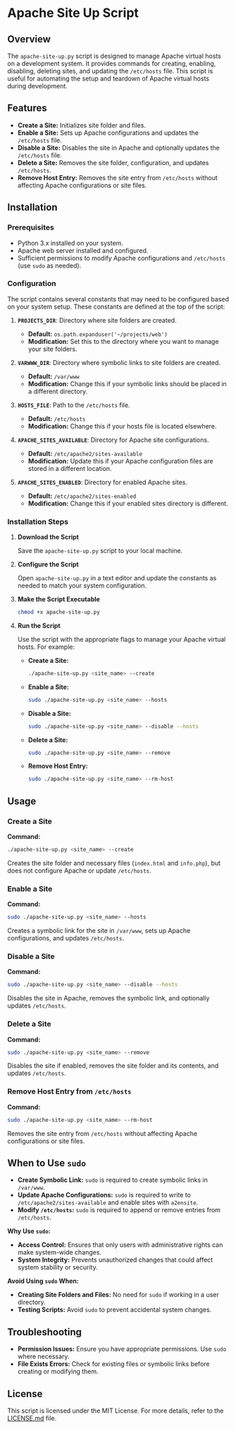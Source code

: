 # Apache Site Up Script

## Overview

The `apache-site-up.py` script is designed to manage Apache virtual hosts on a development system. It provides commands for creating, enabling, disabling, deleting sites, and updating the `/etc/hosts` file. This script is useful for automating the setup and teardown of Apache virtual hosts during development.

## Features

- **Create a Site:** Initializes site folder and files.
- **Enable a Site:** Sets up Apache configurations and updates the `/etc/hosts` file.
- **Disable a Site:** Disables the site in Apache and optionally updates the `/etc/hosts` file.
- **Delete a Site:** Removes the site folder, configuration, and updates `/etc/hosts`.
- **Remove Host Entry:** Removes the site entry from `/etc/hosts` without affecting Apache configurations or site files.

## Installation

### Prerequisites

- Python 3.x installed on your system.
- Apache web server installed and configured.
- Sufficient permissions to modify Apache configurations and `/etc/hosts` (use `sudo` as needed).

### Configuration

The script contains several constants that may need to be configured based on your system setup. These constants are defined at the top of the script:

1. **`PROJECTS_DIR`**: Directory where site folders are created.
   - **Default:** `os.path.expanduser('~/projects/web')`
   - **Modification:** Set this to the directory where you want to manage your site folders.

2. **`VARWWW_DIR`**: Directory where symbolic links to site folders are created.
   - **Default:** `/var/www`
   - **Modification:** Change this if your symbolic links should be placed in a different directory.

3. **`HOSTS_FILE`**: Path to the `/etc/hosts` file.
   - **Default:** `/etc/hosts`
   - **Modification:** Change this if your hosts file is located elsewhere.

4. **`APACHE_SITES_AVAILABLE`**: Directory for Apache site configurations.
   - **Default:** `/etc/apache2/sites-available`
   - **Modification:** Update this if your Apache configuration files are stored in a different location.

5. **`APACHE_SITES_ENABLED`**: Directory for enabled Apache sites.
   - **Default:** `/etc/apache2/sites-enabled`
   - **Modification:** Change this if your enabled sites directory is different.

### Installation Steps

1. **Download the Script**

   Save the `apache-site-up.py` script to your local machine.

2. **Configure the Script**

   Open `apache-site-up.py` in a text editor and update the constants as needed to match your system configuration.

3. **Make the Script Executable**

   ```bash
   chmod +x apache-site-up.py
   ```

4. **Run the Script**

   Use the script with the appropriate flags to manage your Apache virtual hosts. For example:

   - **Create a Site:**

     ```bash
     ./apache-site-up.py <site_name> --create
     ```

   - **Enable a Site:**

     ```bash
     sudo ./apache-site-up.py <site_name> --hosts
     ```

   - **Disable a Site:**

     ```bash
     sudo ./apache-site-up.py <site_name> --disable --hosts
     ```

   - **Delete a Site:**

     ```bash
     sudo ./apache-site-up.py <site_name> --remove
     ```

   - **Remove Host Entry:**

     ```bash
     sudo ./apache-site-up.py <site_name> --rm-host
     ```

## Usage

### Create a Site

**Command:**

```bash
./apache-site-up.py <site_name> --create
```

Creates the site folder and necessary files (`index.html` and `info.php`), but does not configure Apache or update `/etc/hosts`.

### Enable a Site

**Command:**

```bash
sudo ./apache-site-up.py <site_name> --hosts
```

Creates a symbolic link for the site in `/var/www`, sets up Apache configurations, and updates `/etc/hosts`.

### Disable a Site

**Command:**

```bash
sudo ./apache-site-up.py <site_name> --disable --hosts
```

Disables the site in Apache, removes the symbolic link, and optionally updates `/etc/hosts`.

### Delete a Site

**Command:**

```bash
sudo ./apache-site-up.py <site_name> --remove
```

Disables the site if enabled, removes the site folder and its contents, and updates `/etc/hosts`.

### Remove Host Entry from `/etc/hosts`

**Command:**

```bash
sudo ./apache-site-up.py <site_name> --rm-host
```

Removes the site entry from `/etc/hosts` without affecting Apache configurations or site files.

## When to Use `sudo`

- **Create Symbolic Link:** `sudo` is required to create symbolic links in `/var/www`.
- **Update Apache Configurations:** `sudo` is required to write to `/etc/apache2/sites-available` and enable sites with `a2ensite`.
- **Modify `/etc/hosts`:** `sudo` is required to append or remove entries from `/etc/hosts`.

**Why Use `sudo`:**

- **Access Control:** Ensures that only users with administrative rights can make system-wide changes.
- **System Integrity:** Prevents unauthorized changes that could affect system stability or security.

**Avoid Using `sudo` When:**

- **Creating Site Folders and Files:** No need for `sudo` if working in a user directory.
- **Testing Scripts:** Avoid `sudo` to prevent accidental system changes.

## Troubleshooting

- **Permission Issues:** Ensure you have appropriate permissions. Use `sudo` where necessary.
- **File Exists Errors:** Check for existing files or symbolic links before creating or modifying them.

## License

This script is licensed under the MIT License. For more details, refer to the [LICENSE.md](LICENSE.md) file.
